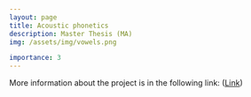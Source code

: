 ```yaml
---
layout: page
title: Acoustic phonetics
description: Master Thesis (MA)
img: /assets/img/vowels.png

importance: 3
---
```

<!---
redirect: https://unsplash.com--->

More information about the project is in the following link: ([Link](https://www.researchgate.net/project/Acoustic-Analysis-of-Kermanshahi-Kurdish-Vowels-System))
